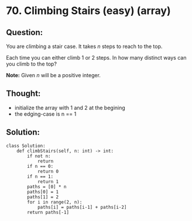 # 70. Climbing Stairs \(easy\) \(array\)

## Question:

You are climbing a stair case. It takes _n_ steps to reach to the top.

Each time you can either climb 1 or 2 steps. In how many distinct ways can you climb to the top?

**Note:** Given _n_ will be a positive integer.

## Thought:

* initialize the array with 1 and 2 at the begining 
* the edging-case is n == 1

## Solution:

```text
class Solution:
    def climbStairs(self, n: int) -> int:
        if not n:
            return
        if n == 0:
            return 0
        if n == 1:
            return 1
        paths = [0] * n
        paths[0] = 1
        paths[1] = 2
        for i in range(2, n):
            paths[i] = paths[i-1] + paths[i-2]
        return paths[-1]
```

